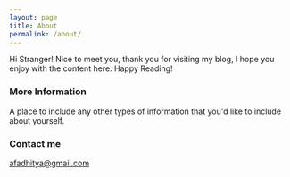 ```yaml
---
layout: page
title: About
permalink: /about/
---
```


Hi Stranger! Nice to meet you, thank you for visiting my blog, I hope you enjoy with the content here. Happy Reading!

### More Information

A place to include any other types of information that you'd like to include about yourself.

### Contact me

[afadhitya@gmail.com](afadhitya@gmail.com)
